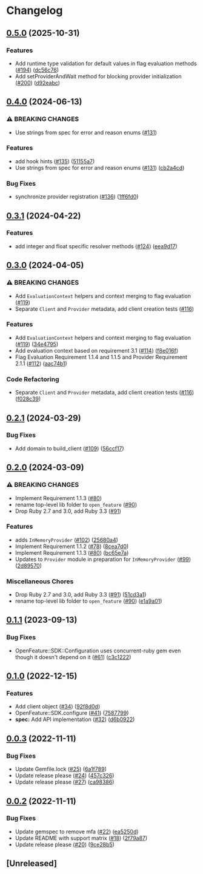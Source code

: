 # Changelog

## [0.5.0](https://github.com/open-feature/ruby-sdk/compare/v0.4.0...v0.5.0) (2025-10-31)


### Features

* Add runtime type validation for default values in flag evaluation methods ([#194](https://github.com/open-feature/ruby-sdk/issues/194)) ([dc56c76](https://github.com/open-feature/ruby-sdk/commit/dc56c76f987c16b22a284513b7d0f383d38a0198))
* Add setProviderAndWait method for blocking provider initialization ([#200](https://github.com/open-feature/ruby-sdk/issues/200)) ([d92eabc](https://github.com/open-feature/ruby-sdk/commit/d92eabcb54335e21522cea0d6b10be3e842ce8e2))

## [0.4.0](https://github.com/open-feature/ruby-sdk/compare/v0.3.1...v0.4.0) (2024-06-13)


### ⚠ BREAKING CHANGES

* Use strings from spec for error and reason enums ([#131](https://github.com/open-feature/ruby-sdk/issues/131))

### Features

* add hook hints ([#135](https://github.com/open-feature/ruby-sdk/issues/135)) ([51155a7](https://github.com/open-feature/ruby-sdk/commit/51155a7d9cd2c28b38accb9d9b49018bd4868040))
* Use strings from spec for error and reason enums ([#131](https://github.com/open-feature/ruby-sdk/issues/131)) ([cb2a4cd](https://github.com/open-feature/ruby-sdk/commit/cb2a4cd54059ffe7ed3484be6705ca2a9d590c1a))


### Bug Fixes

* synchronize provider registration ([#136](https://github.com/open-feature/ruby-sdk/issues/136)) ([1ff6fd0](https://github.com/open-feature/ruby-sdk/commit/1ff6fd0c3732e9e074c8b30cbe4164a67286b0a4))

## [0.3.1](https://github.com/open-feature/ruby-sdk/compare/v0.3.0...v0.3.1) (2024-04-22)


### Features

* add integer and float specific resolver methods ([#124](https://github.com/open-feature/ruby-sdk/issues/124)) ([eea9d17](https://github.com/open-feature/ruby-sdk/commit/eea9d17e5892064cec9d81bb0ef452e7e1761764))

## [0.3.0](https://github.com/open-feature/ruby-sdk/compare/v0.2.1...v0.3.0) (2024-04-05)


### ⚠ BREAKING CHANGES

* Add `EvaluationContext` helpers and context merging to flag evaluation ([#119](https://github.com/open-feature/ruby-sdk/issues/119))
* Separate `Client` and `Provider` metadata, add client creation tests ([#116](https://github.com/open-feature/ruby-sdk/issues/116))

### Features

* Add `EvaluationContext` helpers and context merging to flag evaluation ([#119](https://github.com/open-feature/ruby-sdk/issues/119)) ([34e4795](https://github.com/open-feature/ruby-sdk/commit/34e47956d66e0c6763f58c818461aa52f628bd21))
* Add evaluation context based on requirement 3.1 ([#114](https://github.com/open-feature/ruby-sdk/issues/114)) ([f8e016f](https://github.com/open-feature/ruby-sdk/commit/f8e016f1cf7bf1ca7fddce7a41efdeb4d3d522c1))
* Flag Evaluation Requirement 1.1.4 and 1.1.5 and Provider Requirement 2.1.1 ([#112](https://github.com/open-feature/ruby-sdk/issues/112)) ([aac74b1](https://github.com/open-feature/ruby-sdk/commit/aac74b1e80a4b3e69983e55cf5c75b9cee37b71b))


### Code Refactoring

* Separate `Client` and `Provider` metadata, add client creation tests ([#116](https://github.com/open-feature/ruby-sdk/issues/116)) ([f028c39](https://github.com/open-feature/ruby-sdk/commit/f028c398db3e2317847fe7e7bcbe6bbe96bb0b1c))

## [0.2.1](https://github.com/open-feature/ruby-sdk/compare/v0.2.0...v0.2.1) (2024-03-29)


### Bug Fixes

* Add domain to build_client ([#109](https://github.com/open-feature/ruby-sdk/issues/109)) ([56ccf17](https://github.com/open-feature/ruby-sdk/commit/56ccf17ec340df0ea14a72ea7379c51dbb9d7b13))

## [0.2.0](https://github.com/open-feature/ruby-sdk/compare/v0.1.1...v0.2.0) (2024-03-09)


### ⚠ BREAKING CHANGES

* Implement Requirement 1.1.3 ([#80](https://github.com/open-feature/ruby-sdk/issues/80))
* rename top-level lib folder to `open_feature` ([#90](https://github.com/open-feature/ruby-sdk/issues/90))
* Drop Ruby 2.7 and 3.0, add Ruby 3.3 ([#91](https://github.com/open-feature/ruby-sdk/issues/91))

### Features

* adds `InMemoryProvider` ([#102](https://github.com/open-feature/ruby-sdk/issues/102)) ([25680a4](https://github.com/open-feature/ruby-sdk/commit/25680a40b0955ee66da256f23f7078655754a4b6))
* Implement Requirement 1.1.2 ([#78](https://github.com/open-feature/ruby-sdk/issues/78)) ([8cea7d0](https://github.com/open-feature/ruby-sdk/commit/8cea7d0cefc31ddeb2095ac60c40db3b038b02c5))
* Implement Requirement 1.1.3 ([#80](https://github.com/open-feature/ruby-sdk/issues/80)) ([bc65e7a](https://github.com/open-feature/ruby-sdk/commit/bc65e7a2754d736e858a856fd39118940c63ee41))
* Updates to `Provider` module in preparation for `InMemoryProvider` ([#99](https://github.com/open-feature/ruby-sdk/issues/99)) ([2d89570](https://github.com/open-feature/ruby-sdk/commit/2d89570b2ebace61bcb261cfcb54b2724a4a75f7))


### Miscellaneous Chores

* Drop Ruby 2.7 and 3.0, add Ruby 3.3 ([#91](https://github.com/open-feature/ruby-sdk/issues/91)) ([51cd3a1](https://github.com/open-feature/ruby-sdk/commit/51cd3a1801e589f9049bffd7349d56bb6d32d05e))
* rename top-level lib folder to `open_feature` ([#90](https://github.com/open-feature/ruby-sdk/issues/90)) ([e1a9a01](https://github.com/open-feature/ruby-sdk/commit/e1a9a018e18cb62acedd1b5cd5a00ad3ecb4321a))

## [0.1.1](https://github.com/open-feature/ruby-sdk/compare/v0.1.0...v0.1.1) (2023-09-13)


### Bug Fixes

* OpenFeature::SDK::Configuration uses concurrent-ruby gem even though it doesn't depend on it ([#61](https://github.com/open-feature/ruby-sdk/issues/61)) ([c3c1222](https://github.com/open-feature/ruby-sdk/commit/c3c12226a21e43d62358562f4008a4a44a10e72b))

## [0.1.0](https://github.com/open-feature/ruby-sdk/compare/v0.0.3...v0.1.0) (2022-12-15)


### Features

* Add client object ([#34](https://github.com/open-feature/ruby-sdk/issues/34)) ([92f8d0d](https://github.com/open-feature/ruby-sdk/commit/92f8d0d4bf693bf74d0f076621f3453f11d4ca65))
* OpenFeature::SDK.configure ([#41](https://github.com/open-feature/ruby-sdk/issues/41)) ([7587799](https://github.com/open-feature/ruby-sdk/commit/75877997dcb49aeb38a4969734df87b2845e1e6a))
* **spec:** Add API implementation ([#32](https://github.com/open-feature/ruby-sdk/issues/32)) ([d6b0922](https://github.com/open-feature/ruby-sdk/commit/d6b0922a54e9cb714c44dfe58ddab01356f6916b))

## [0.0.3](https://github.com/open-feature/ruby-sdk/compare/v0.0.2...v0.0.3) (2022-11-11)


### Bug Fixes

* Update Gemfile.lock ([#25](https://github.com/open-feature/ruby-sdk/issues/25)) ([6a1f789](https://github.com/open-feature/ruby-sdk/commit/6a1f789bd016a6b1d961a8ce61d3366116d4e3e5))
* Update release please ([#24](https://github.com/open-feature/ruby-sdk/issues/24)) ([457c326](https://github.com/open-feature/ruby-sdk/commit/457c3262131c55deeb5719d94ee18ac8591488b1))
* Update release please ([#27](https://github.com/open-feature/ruby-sdk/issues/27)) ([ca98386](https://github.com/open-feature/ruby-sdk/commit/ca983861fd50388a05bca60b1483ed65fb8aedb5))

## [0.0.2](https://github.com/open-feature/ruby-sdk/compare/v0.0.1...v0.0.2) (2022-11-11)


### Bug Fixes

* Update gemspec to remove mfa ([#22](https://github.com/open-feature/ruby-sdk/issues/22)) ([ea5250d](https://github.com/open-feature/ruby-sdk/commit/ea5250dfd16598a13a1a6542e44f4fa3664f251e))
* Update README with support matrix ([#18](https://github.com/open-feature/ruby-sdk/issues/18)) ([2f79a87](https://github.com/open-feature/ruby-sdk/commit/2f79a87320cff30835081599f21f544d2d4e52cf))
* Update release please ([#20](https://github.com/open-feature/ruby-sdk/issues/20)) ([9ce28b5](https://github.com/open-feature/ruby-sdk/commit/9ce28b51b295f21a58ffd9812de794b3d3f1803b))

## [Unreleased]
